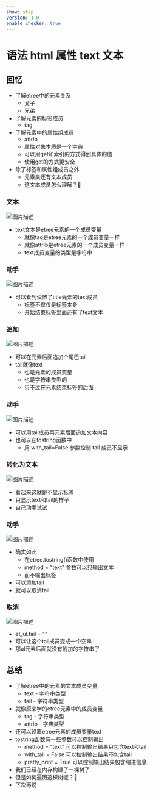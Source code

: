 ```yaml
---
show: step
version: 1.0
enable_checker: true
---
```


# 语法 html 属性 text 文本
## 回忆
- 了解etree中的元素关系
	- 父子
	- 兄弟
- 了解元素的标签成员
	- tag
- 了解元素中的属性组成员
	- attrib
	- 属性对象本质是一个字典
	- 可以用get和索引的方式得到具体的值
	- 使用get的方式更安全
- 除了标签和属性组成员之外
	- 元素类还有文本成员
	- 这文本成员怎么理解？🤔

### 文本

![图片描述](https://doc.shiyanlou.com/courses/uid1190679-20210901-1630462348659)

- text文本是etree元素的一个成员变量
	- 就像tag是etree元素的一个成员变量一样
	- 就像attrib是etree元素的一个成员变量一样
	- text成员变量的类型是字符串

### 动手

![图片描述](https://doc.shiyanlou.com/courses/uid1190679-20210901-1630462577839)

- 可以看到设置了title元素的text成员
	- 标签不仅仅是标签本身
	- 开始结束标签里面还有了text文本

### 追加

![图片描述](https://doc.shiyanlou.com/courses/uid1190679-20210901-1630462571298)

- 可以在元素后面追加个尾巴tail
- tail就像text
	- 也是元素的成员变量
	- 也是字符串类型的
	- 只不过在元素结束标签的后面

### 动手
![图片描述](https://doc.shiyanlou.com/courses/uid1190679-20210901-1630462713034)

- 可以用tail成员再元素后面追加文本内容
- 也可以在tostring函数中
	- 用 with_tail=False 参数控制 tail 成员不显示

### 转化为文本

![图片描述](https://doc.shiyanlou.com/courses/uid1190679-20210901-1630462753784)

- 看起来这就是不显示标签
- 只显示text和tail的样子
- 自己动手试试

### 动手
![图片描述](https://doc.shiyanlou.com/courses/uid1190679-20210901-1630462836223)

- 确实如此
	- 在etree.tostring()函数中使用
	- method = "text" 参数可以只输出文本
	- 而不输出标签
- 可以添加tail
- 就可以取消tail

### 取消

![图片描述](https://doc.shiyanlou.com/courses/uid1190679-20210901-1630462895805)

- et_ul.tail = ""
- 可以让这个tail成员变成一个空串
- 那ul元素后面就没有附加的字符串了

## 总结

- 了解etree中的元素的文本成员变量
	- text - 字符串类型
	- tail - 字符串类型
- 就像原来学的etree元素中的成员变量
	- tag - 字符串类型
	- attrib - 字典类型
- 还可以设置etree元素的成员变量text
- tostring函数有一些参数可以控制输出
	- method = "text" 可以控制输出结果只包含text和tail
	- with_tail = False 可以控制输出结果不包含tail
	- pretty_print = True 可以控制输出结果包含缩进信息
- 我们已经在内存构建了一棵树了
- 但是如何遍历这棵树呢？🤔
- 下次再说
